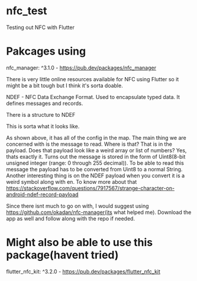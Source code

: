 # nfc_test

Testing out NFC with Flutter

# Pakcages using

nfc_manager: ^3.1.0 - https://pub.dev/packages/nfc_manager

There is very little online resources available for NFC using Flutter so it might be a bit tough but I think it's sorta doable.

NDEF - NFC Data Exchange Format. Used to encapsulate typed data. It defines messages and records.

There is a structure to NDEF


This is sorta what it looks like.

As shown above, it has all of the config in the map. The main thing we are concerned with is the message to read. Where is that? That is in the payload. Does that payload look like a weird array or list of numbers? Yes, thats exactly it. Turns out the message is stored in the form of Uint8(8-bit unsigned integer (range: 0 through 255 decimal)). To be able to read this message the payload has to be converted from Uint8 to a normal String. Another interesting thing is on the NDEF payload when you convert it is a weird symbol along with en. To know more about that https://stackoverflow.com/questions/7917567/strange-character-on-android-ndef-record-payload 

Since there isnt much to go on with, I would suggest using https://github.com/okadan/nfc-manager(its what helped me). Download the app as well and follow along with the repo if needed.


# Might also be able to use this package(havent tried)

flutter_nfc_kit: ^3.2.0 - https://pub.dev/packages/flutter_nfc_kit
